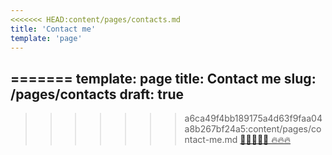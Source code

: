 ```yaml
---
<<<<<<< HEAD:content/pages/contacts.md
title: 'Contact me'
template: 'page'
---
```


=======
template: page
title: Contact me
slug: /pages/contacts
draft: true
---
>>>>>>> a6ca49f4bb189175a4d63f9faa04a8b267bf24a5:content/pages/contact-me.md
[📩📩📩📩📩 🔥🔥🔥](https://robertwollny.typeform.com/to/pPUhg0)

